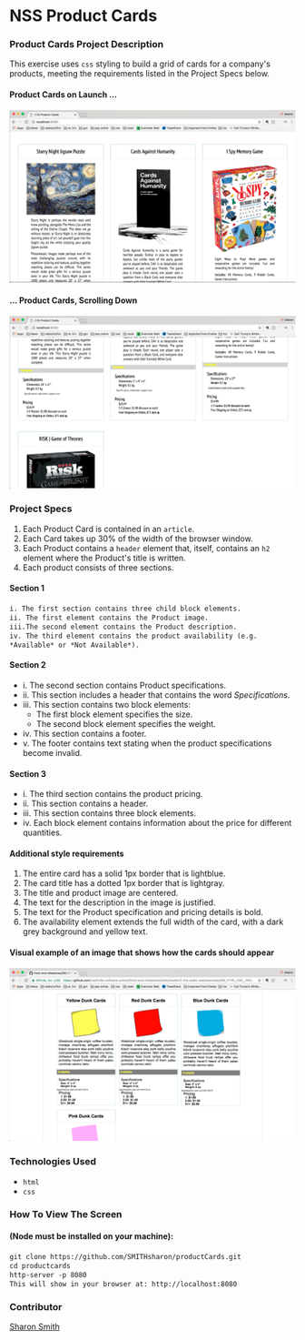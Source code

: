 # NSS Product Cards

### Product Cards Project Description 
This exercise uses `css` styling to build a grid of cards for a company's products, meeting the requirements listed in the Project Specs below. 

#### Product Cards on Launch ... 
![Product Cards on Launch](https://raw.githubusercontent.com/SMITHsharon/productCards/screens/screens/Products%20Cards%20Screen%20Grab.png)

#### ... Product Cards, Scrolling Down 
![Product Cards, upon Scrolling](https://raw.githubusercontent.com/SMITHsharon/productCards/screens/screens/Products%20Cards%20Screen%20Scroll.png)


### Project Specs
1. Each Product Card is contained in an `article`.
2. Each Card takes up 30% of the width of the browser window.
3. Each Product contains a `header` element that, itself, contains an `h2` element where the Product's title is written.
4. Each product consists of three sections.

#### Section 1
	i. The first section contains three child block elements.
	ii. The first element contains the Product image.
	iii.The second element contains the Product description.
	iv. The third element contains the product availability (e.g. *Available* or *Not Available*).

#### Section 2
- i. The second section contains Product specifications.
- ii. This section includes a header that contains the word *Specifications*.
- iii. This section contains two block elements:
	- The first block element specifies the size.
	- The second block element specifies the weight.
- iv. This section contains a footer.
- v. The footer contains text stating when the product specifications become invalid.

#### Section 3
- i. The third section contains the product pricing.
- ii. This section contains a header.
- iii. This section contains three block elements.
- iv. Each block element contains information about the price for different quantities.

#### Additional style requirements
1. The entire card has a solid 1px border that is lightblue.
2. The card title has a dotted 1px border that is lightgray.
3. The title and product image are centered.
4. The text for the description in the image is justified.
5. The text for the Product specification and pricing details is bold.
6. The availability element extends the full width of the card, with a dark grey background and yellow text.


#### Visual example of an image that shows how the cards should appear
![Example Image](https://raw.githubusercontent.com/SMITHsharon/productCards/screens/screens/Example%20Image.png)


### Technologies Used
- `html`
- `css`


### How To View The Screen 
#### (Node must be installed on your machine):
```
git clone https://github.com/SMITHsharon/productCards.git
cd productcards
http-server -p 8080
This will show in your browser at: http://localhost:8080
```


### Contributor
[Sharon Smith](https://github.com/SMITHsharon)

